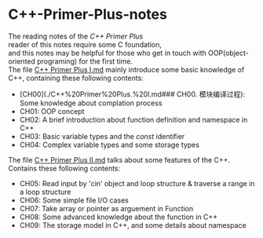 # C++-Primer-Plus-notes
The reading notes of the *C++ Primer Plus*  
reader of this notes require some C foundation,  
and this notes may be helpful for those who get in touch with OOP(object-oriented programing) for the first time.  
The file [C++ Primer Plus I.md](./C++%20Primer%20Plus.%20I.md) mainly introduce some basic knowledge of C++, containing these following contents:
- [CH00](./C++%20Primer%20Plus.%20I.md### CH00. 模块编译过程): Some knowledge about complation process
- CH01: OOP concept
- CH02: A brief introduction about function definition and namespace in C++
- CH03: Basic variable types and the *const* identifier 
- CH04: Complex variable types and some storage types  

The file [C++ Primer Plus II.md](./C++%20Primer%20Plus.%20II.md) talks about some features of the C++. Contains these following contents:
- CH05: Read input by 'cin' object and loop structure & traverse a range in a loop structure
- CH06: Some simple file I/O cases
- CH07: Take array or pointer as arguement in Function
- CH08: Some advanced knowledge about the function in C++
- CH09: The storage model in C++, and some details about namespace
